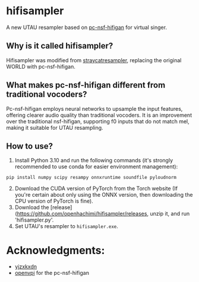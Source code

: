 # hifisampler
A new UTAU resampler based on [pc-nsf-hifigan](https://github.com/openvpi/vocoders) for virtual singer.
## Why is it called hifisampler?
Hifisampler was modified from [straycatresampler](https://github.com/UtaUtaUtau/straycat), replacing the original WORLD with pc-nsf-hifigan.
## What makes pc-nsf-hifigan different from traditional vocoders?
Pc-nsf-hifigan employs neural networks to upsample the input features, offering clearer audio quality than traditional vocoders. It is an improvement over the traditional nsf-hifigan, supporting f0 inputs that do not match mel, making it suitable for UTAU resampling.
## How to use? 
1. Install Python 3.10 and run the following commands (it's strongly recommended to use conda for easier environment management):
```
pip install numpy scipy resampy onnxruntime soundfile pyloudnorm
```
2. Download the CUDA version of PyTorch from the Torch website (If you're certain about only using the ONNX version, then downloading the CPU version of PyTorch is fine).
3. Download the [release](https://github.com/openhachimi/hifisampler/releases, unzip it, and run 'hifisampler.py'.
4. Set UTAU's resampler to `hifisampler.exe`.
# Acknowledgments:
- [yjzxkxdn](https://github.com/yjzxkxdn)
- [openvpi](https://github.com/openvpi) for the pc-nsf-hifigan
